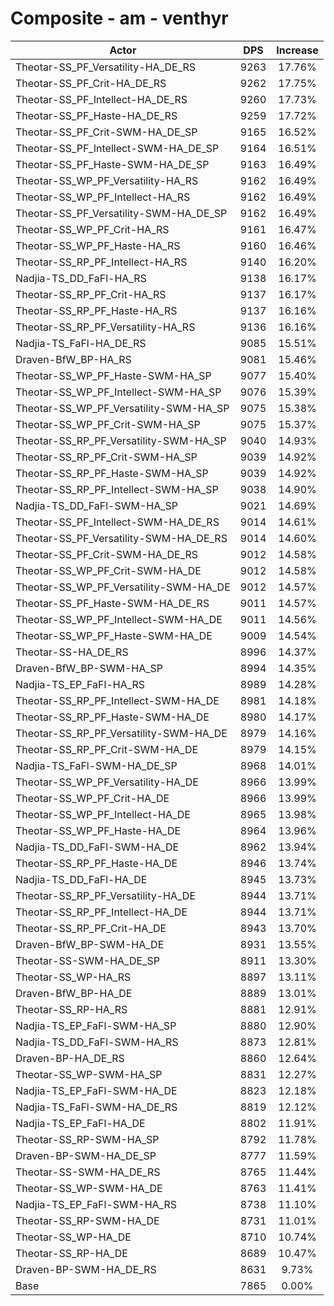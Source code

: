 # Composite - am - venthyr
| Actor | DPS | Increase |
|---|:---:|:---:|
|Theotar-SS_PF_Versatility-HA_DE_RS|9263|17.76%|
|Theotar-SS_PF_Crit-HA_DE_RS|9262|17.75%|
|Theotar-SS_PF_Intellect-HA_DE_RS|9260|17.73%|
|Theotar-SS_PF_Haste-HA_DE_RS|9259|17.72%|
|Theotar-SS_PF_Crit-SWM-HA_DE_SP|9165|16.52%|
|Theotar-SS_PF_Intellect-SWM-HA_DE_SP|9164|16.51%|
|Theotar-SS_PF_Haste-SWM-HA_DE_SP|9163|16.49%|
|Theotar-SS_WP_PF_Versatility-HA_RS|9162|16.49%|
|Theotar-SS_WP_PF_Intellect-HA_RS|9162|16.49%|
|Theotar-SS_PF_Versatility-SWM-HA_DE_SP|9162|16.49%|
|Theotar-SS_WP_PF_Crit-HA_RS|9161|16.47%|
|Theotar-SS_WP_PF_Haste-HA_RS|9160|16.46%|
|Theotar-SS_RP_PF_Intellect-HA_RS|9140|16.20%|
|Nadjia-TS_DD_FaFl-HA_RS|9138|16.17%|
|Theotar-SS_RP_PF_Crit-HA_RS|9137|16.17%|
|Theotar-SS_RP_PF_Haste-HA_RS|9137|16.16%|
|Theotar-SS_RP_PF_Versatility-HA_RS|9136|16.16%|
|Nadjia-TS_FaFl-HA_DE_RS|9085|15.51%|
|Draven-BfW_BP-HA_RS|9081|15.46%|
|Theotar-SS_WP_PF_Haste-SWM-HA_SP|9077|15.40%|
|Theotar-SS_WP_PF_Intellect-SWM-HA_SP|9076|15.39%|
|Theotar-SS_WP_PF_Versatility-SWM-HA_SP|9075|15.38%|
|Theotar-SS_WP_PF_Crit-SWM-HA_SP|9075|15.37%|
|Theotar-SS_RP_PF_Versatility-SWM-HA_SP|9040|14.93%|
|Theotar-SS_RP_PF_Crit-SWM-HA_SP|9039|14.92%|
|Theotar-SS_RP_PF_Haste-SWM-HA_SP|9039|14.92%|
|Theotar-SS_RP_PF_Intellect-SWM-HA_SP|9038|14.90%|
|Nadjia-TS_DD_FaFl-SWM-HA_SP|9021|14.69%|
|Theotar-SS_PF_Intellect-SWM-HA_DE_RS|9014|14.61%|
|Theotar-SS_PF_Versatility-SWM-HA_DE_RS|9014|14.60%|
|Theotar-SS_PF_Crit-SWM-HA_DE_RS|9012|14.58%|
|Theotar-SS_WP_PF_Crit-SWM-HA_DE|9012|14.58%|
|Theotar-SS_WP_PF_Versatility-SWM-HA_DE|9012|14.57%|
|Theotar-SS_PF_Haste-SWM-HA_DE_RS|9011|14.57%|
|Theotar-SS_WP_PF_Intellect-SWM-HA_DE|9011|14.56%|
|Theotar-SS_WP_PF_Haste-SWM-HA_DE|9009|14.54%|
|Theotar-SS-HA_DE_RS|8996|14.37%|
|Draven-BfW_BP-SWM-HA_SP|8994|14.35%|
|Nadjia-TS_EP_FaFl-HA_RS|8989|14.28%|
|Theotar-SS_RP_PF_Intellect-SWM-HA_DE|8981|14.18%|
|Theotar-SS_RP_PF_Haste-SWM-HA_DE|8980|14.17%|
|Theotar-SS_RP_PF_Versatility-SWM-HA_DE|8979|14.16%|
|Theotar-SS_RP_PF_Crit-SWM-HA_DE|8979|14.15%|
|Nadjia-TS_FaFl-SWM-HA_DE_SP|8968|14.01%|
|Theotar-SS_WP_PF_Versatility-HA_DE|8966|13.99%|
|Theotar-SS_WP_PF_Crit-HA_DE|8966|13.99%|
|Theotar-SS_WP_PF_Intellect-HA_DE|8965|13.98%|
|Theotar-SS_WP_PF_Haste-HA_DE|8964|13.96%|
|Nadjia-TS_DD_FaFl-SWM-HA_DE|8962|13.94%|
|Theotar-SS_RP_PF_Haste-HA_DE|8946|13.74%|
|Nadjia-TS_DD_FaFl-HA_DE|8945|13.73%|
|Theotar-SS_RP_PF_Versatility-HA_DE|8944|13.71%|
|Theotar-SS_RP_PF_Intellect-HA_DE|8944|13.71%|
|Theotar-SS_RP_PF_Crit-HA_DE|8943|13.70%|
|Draven-BfW_BP-SWM-HA_DE|8931|13.55%|
|Theotar-SS-SWM-HA_DE_SP|8911|13.30%|
|Theotar-SS_WP-HA_RS|8897|13.11%|
|Draven-BfW_BP-HA_DE|8889|13.01%|
|Theotar-SS_RP-HA_RS|8881|12.91%|
|Nadjia-TS_EP_FaFl-SWM-HA_SP|8880|12.90%|
|Nadjia-TS_DD_FaFl-SWM-HA_RS|8873|12.81%|
|Draven-BP-HA_DE_RS|8860|12.64%|
|Theotar-SS_WP-SWM-HA_SP|8831|12.27%|
|Nadjia-TS_EP_FaFl-SWM-HA_DE|8823|12.18%|
|Nadjia-TS_FaFl-SWM-HA_DE_RS|8819|12.12%|
|Nadjia-TS_EP_FaFl-HA_DE|8802|11.91%|
|Theotar-SS_RP-SWM-HA_SP|8792|11.78%|
|Draven-BP-SWM-HA_DE_SP|8777|11.59%|
|Theotar-SS-SWM-HA_DE_RS|8765|11.44%|
|Theotar-SS_WP-SWM-HA_DE|8763|11.41%|
|Nadjia-TS_EP_FaFl-SWM-HA_RS|8738|11.10%|
|Theotar-SS_RP-SWM-HA_DE|8731|11.01%|
|Theotar-SS_WP-HA_DE|8710|10.74%|
|Theotar-SS_RP-HA_DE|8689|10.47%|
|Draven-BP-SWM-HA_DE_RS|8631|9.73%|
|Base|7865|0.00%|
